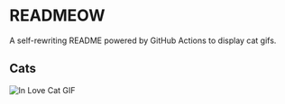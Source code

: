 # READMEOW

A self-rewriting README powered by GitHub Actions to display cat gifs.

## Cats

![In Love Cat GIF](https://media1.giphy.com/media/v1.Y2lkPTlhY2QwMmRhZDJnazZtMDZscHp4YmYwbGgzdDVicjB4ZjB4eXNsMjF6dXVxejQ0biZlcD12MV9naWZzX3NlYXJjaCZjdD1n/MDJ9IbxxvDUQM/200.gif)
